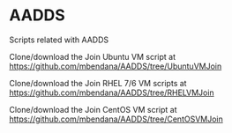 # AADDS
 Scripts related with AADDS

Clone/download the Join Ubuntu VM script at https://github.com/mbendana/AADDS/tree/UbuntuVMJoin

Clone/download the Join RHEL 7/6 VM scripts at https://github.com/mbendana/AADDS/tree/RHELVMJoin

Clone/download the Join CentOS VM script at https://github.com/mbendana/AADDS/tree/CentOSVMJoin

